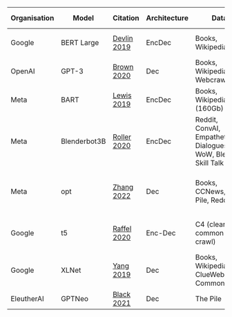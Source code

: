 Organisation | Model | Citation | Architecture | Data | Tokens (B) | Size (B) | Compute | Training Strategy
---|---|---|---|---|---|---|---|---
Google | BERT Large | [Devlin 2019](https://aclanthology.org/N19-1423.pdf) | EncDec | Books, Wikipedia | 3.3 | 0.34 | 64TPUs for 4 days | Mask
OpenAI | GPT-3 | [Brown 2020](https://arxiv.org/pdf/2005.14165.pdf) | Dec | Books, Wikipedia, Webcrawl | 300 (400?) | 175 | ? | AR
Meta | BART | [Lewis 2019](https://arxiv.org/pdf/1910.13461.pdf) | EncDec | Books, Wikipedia (160Gb) |  | 0.4 | 64 TPU chips for 4 days | <details>In-filling scheme where multiple tokens are masked with a single [MASK] token</details>
Meta | Blenderbot3B | [Roller 2020](https://arxiv.org/pdf/2004.13637.pdf) | EncDec | Reddit, ConvAI, Empathetic Dialogues, WoW, Blended Skill Talk | 88.8 | 2.7B | ? | <details>Mask, 2 step; first retrieve then concatenate to input to generate a refined response</details>
Meta | opt | [Zhang 2022](https://arxiv.org/pdf/2205.01068.pdf) | Dec | Books, CCNews, The Pile, Reddit | 300 | 175B | 992 80GB A100 GPUs for ? | AR
Google | t5 | [Raffel 2020](https://arxiv.org/pdf/1910.10683.pdf) | Enc-Dec | C4 (cleaned common crawl) | 34 | 11 | 1,024 TPU v3 chips for ? | <details>Combines pre-training followed by fine-tuning on multiple tasks using the same architecture</details>
Google | XLNet | [Yang 2019](https://arxiv.org/pdf/1906.08237.pdf) | Dec | Books, Wikipedia, ClueWeb, CommonCrawl | 33 | 0.4 | 512 TPU v3 chips for 5 days | Mask, Permutation LM
EleutherAI | GPTNeo | [Black 2021](https://github.com/EleutherAI/gpt-neo) | Dec | The Pile | 420 | 2.7 | ? | AR

